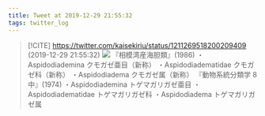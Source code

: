 ```yaml
---
title: Tweet at 2019-12-29 21:55:32
tags: twitter_log
---
```


> [!CITE] https://twitter.com/kaisekiriu/status/1211269518200209409 (2019-12-29 21:55:32)
> ![](https://twitter.com/kaisekiriu/status/1211269518200209409)
> 『相模湾産海胆類』(1986)
> ・Aspidodiademina クモガゼ亜目（新称）
> ・Aspidodiadematidae クモガゼ科（新称）
> ・Aspidodiadema クモガゼ属（新称）
> 『動物系統分類学 8中』(1974)
> ・Aspidodiademina トゲマガリガゼ亜目
> ・Aspidodiadematidae トゲマガリガゼ科
> ・Aspidodiadema トゲマガリガゼ属
